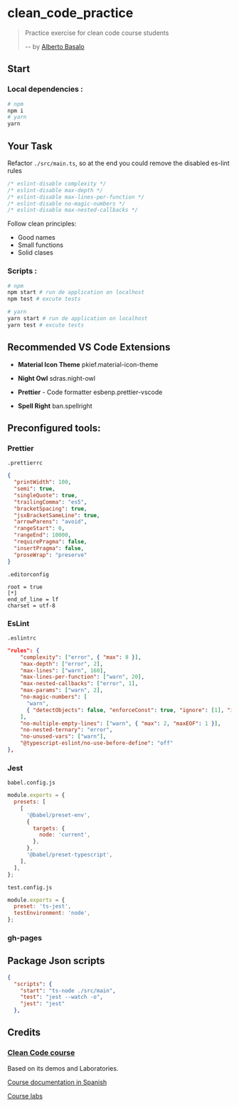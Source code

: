 # clean_code_practice

> Practice exercise for clean code course students
>
> -- by [Alberto Basalo](https://twitter.com/albertobasalo)

## Start

### Local dependencies :

```bash
# npm
npm i
# yarn
yarn
```

## Your Task

Refactor `./src/main.ts`, so at the end you could remove the disabled es-lint rules

```ts
/* eslint-disable complexity */
/* eslint-disable max-depth */
/* eslint-disable max-lines-per-function */
/* eslint-disable no-magic-numbers */
/* eslint-disable max-nested-callbacks */
```

Follow clean principles:

- Good names
- Small functions
- Solid clases

### Scripts :

```bash
# npm
npm start # run de application on localhost
npm test # excute tests

# yarn
yarn start # run de application on localhost
yarn test # excute tests
```

## Recommended VS Code Extensions

- **Material Icon Theme** pkief.material-icon-theme

- **Night Owl** sdras.night-owl

- **Prettier** - Code formatter esbenp.prettier-vscode

- **Spell Right** ban.spellright

## Preconfigured tools:

### Prettier

`.prettierrc`

```json
{
  "printWidth": 100,
  "semi": true,
  "singleQuote": true,
  "trailingComma": "es5",
  "bracketSpacing": true,
  "jsxBracketSameLine": true,
  "arrowParens": "avoid",
  "rangeStart": 0,
  "rangeEnd": 10000,
  "requirePragma": false,
  "insertPragma": false,
  "proseWrap": "preserve"
}
```

`.editorconfig`

```
root = true
[*]
end_of_line = lf
charset = utf-8
```

### EsLint

`.eslintrc`

```json
"rules": {
    "complexity": ["error", { "max": 8 }],
    "max-depth": ["error", 2],
    "max-lines": ["warn", 160],
    "max-lines-per-function": ["warn", 20],
    "max-nested-callbacks": ["error", 1],
    "max-params": ["warn", 2],
    "no-magic-numbers": [
      "warn",
      { "detectObjects": false, "enforceConst": true, "ignore": [1], "ignoreArrayIndexes": true }
    ],
    "no-multiple-empty-lines": ["warn", { "max": 2, "maxEOF": 1 }],
    "no-nested-ternary": "error",
    "no-unused-vars": ["warn"],
    "@typescript-eslint/no-use-before-define": "off"
},
```

### Jest

`babel.config.js`

```js
module.exports = {
  presets: [
    [
      '@babel/preset-env',
      {
        targets: {
          node: 'current',
        },
      },
      '@babel/preset-typescript',
    ],
  ],
};
```

`test.config.js`

```js
module.exports = {
  preset: 'ts-jest',
  testEnvironment: 'node',
};
```

### gh-pages

## Package Json scripts

```json
{
  "scripts": {
    "start": "ts-node ./src/main",
    "test": "jest --watch -o",
    "jest": "jest"
  },
```

## Credits

### [Clean Code course](https://trainingit.es//curso-clean-code?promo=bitAdemy)

Based on its demos and Laboratories.

[Course documentation in Spanish ](https://github.com/BitAdemy/CleanCode)

[Course labs](https://github.com/cleancodeTrIT/CleanCodeLab)


